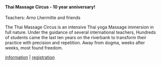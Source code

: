 <div class="event" data-start="06/02/2017" data-end="03/03/2017">

#### Thai Massage Circus - 10 year anniversary!

Teachers: Arno Lhermitte and friends 

The Thai Massage Circus is an intensive Thai yoga Massage immersion in full nature.  Under the guidance of several international teachers, Hundreds of students came the last ten years on the riverbank to transform their practice with precision and repetition. Away from dogma, weeks after weeks, most found freedom.


[information](mailto:arnothehermit@hotmail.com) | [registration](http://www.thaimassagecircus.com)

</div>
